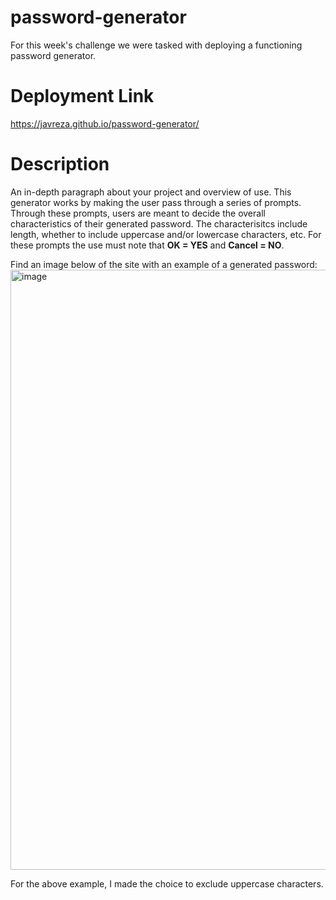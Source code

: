 # password-generator
For this week's challenge we were tasked with deploying a functioning password generator.

# Deployment Link
https://javreza.github.io/password-generator/


# Description
An in-depth paragraph about your project and overview of use.
This generator works by making the user pass through a series of prompts.
Through these prompts, users are meant to decide the overall characteristics of their generated password.
The characterisitcs include length, whether to include uppercase and/or lowercase characters, etc.
For these prompts the use must note that **OK = YES** and **Cancel = NO**.

Find an image below of the site with an example of a generated password:
<img width="960" alt="image" src="https://github.com/Javreza/password-generator/assets/20735971/df5d6be2-a3d7-46ad-84e4-d0a870afdcf6">


For the above example, I made the choice to exclude uppercase characters.
